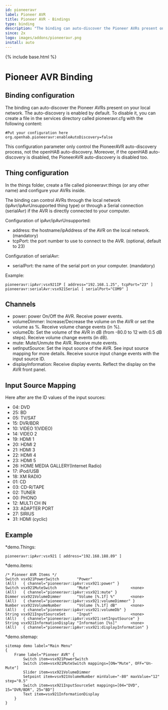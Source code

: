 ```yaml
---
id: pioneeravr
label: Pioneer AVR
title: Pioneer AVR - Bindings
type: binding
description: "The binding can auto-discover the Pioneer AVRs present on your local network."
since: 2x
logo: images/addons/pioneeravr.png
install: auto
---
```


<!-- Attention authors: Do not edit directly. Please add your changes to the appropriate source repository -->

{% include base.html %}

# Pioneer AVR Binding

## Binding configuration

The binding can auto-discover the Pioneer AVRs present on your local network.
The auto-discovery is enabled by default.
To disable it, you can create a file in the services directory called pioneeravr.cfg with the following content:

```
#Put your configuration here
org.openhab.pioneeravr:enableAutoDiscovery=false
```

This configuration parameter only control the PioneerAVR auto-discovery process, not the openHAB auto-discovery.
Moreover, if the openHAB auto-discovery is disabled, the PioneerAVR auto-discovery is disabled too.

## Thing configuration

In the things folder, create a file called pioneeravr.things (or any other name) and configure your AVRs inside.

The binding can control AVRs through the local network (ipAvr/ipAvrUnsupported thing type) or through a Serial connection (serialAvr) if the AVR is directly connected to your computer.


Configuration of ipAvr/ipAvrUnsupported:

*   address: the hostname/ipAddress of the AVR on the local network. (mandatory)
*   tcpPort: the port number to use to connect to the AVR. (optional, default to 23)


Configuration of serialAvr:

*   serialPort: the name of the serial port on your computer. (mandatory)

Example:

```
pioneeravr:ipAvr:vsx921IP [ address="192.168.1.25", tcpPort="23" ]
pioneeravr:serialAvr:vsx921Serial [ serialPort="COM9" ]
```

## Channels

*   power: power On/Off the AVR. Receive power events.
*   volumeDimmer: Increase/Decrease the volume on the AVR or set the volume as %. Receive volume change events (in %).  
*   volumeDb: Set the volume of the AVR in dB (from -80.0 to 12 with 0.5 dB steps). Receive volume change events (in dB).
*   mute: Mute/Unmute the AVR. Receive mute events.
*   setInputSource: Set the input source of the AVR. See input source mapping for more details. Receive source input change events with the input source ID.
*   displayInformation: Receive display events. Reflect the display on the AVR front panel.

## Input Source Mapping

Here after are the ID values of the input sources:

*   04: DVD
*   25: BD
*   05: TV/SAT
*   15: DVR/BDR
*   10: VIDEO 1(VIDEO)
*   14: VIDEO 2
*   19: HDMI 1
*   20: HDMI 2
*   21: HDMI 3
*   22: HDMI 4
*   23: HDMI 5
*   26: HOME MEDIA GALLERY(Internet Radio)
*   17: iPod/USB
*   18: XM RADIO
*   01: CD
*   03: CD-R/TAPE
*   02: TUNER
*   00: PHONO
*   12: MULTI CH IN
*   33: ADAPTER PORT
*   27: SIRIUS
*   31: HDMI (cyclic)

## Example

*demo.Things:

```
pioneeravr:ipAvr:vsx921 [ address="192.168.188.89" ]
```

*demo.items:

```
/* Pioneer AVR Items */
Switch vsx921PowerSwitch		"Power"								(All)	{ channel="pioneeravr:ipAvr:vsx921:power" }
Switch vsx921MuteSwitch			"Mute"					<none>		(All)	{ channel="pioneeravr:ipAvr:vsx921:mute" }
Dimmer vsx921VolumeDimmer		"Volume [%.1f] %"		<none>		(All)	{ channel="pioneeravr:ipAvr:vsx921:volumeDimmer" }
Number vsx921VolumeNumber		"Volume [%.1f] dB"		<none>		(All)	{ channel="pioneeravr:ipAvr:vsx921:volumeDb" }
String vsx921InputSourceSet		"Input"					<none>		(All)	{ channel="pioneeravr:ipAvr:vsx921:setInputSource" }
String vsx921InformationDisplay "Information [%s]"		<none> 		(All)	{ channel="pioneeravr:ipAvr:vsx921:displayInformation" }
```

*demo.sitemap:

```
sitemap demo label="Main Menu"
{
	Frame label="Pioneer AVR" {
		Switch item=vsx921PowerSwitch
		Switch item=vsx921MuteSwitch mappings=[ON="Mute", OFF="Un-Mute"]
		Slider item=vsx921VolumeDimmer
		Setpoint item=vsx921VolumeNumber minValue="-80" maxValue="12" step="0.5"
		Switch item=vsx921InputSourceSet mappings=[04="DVD", 15="DVR/BDR", 25="BD"]
		Text item=vsx921InformationDisplay
	}
}
```
